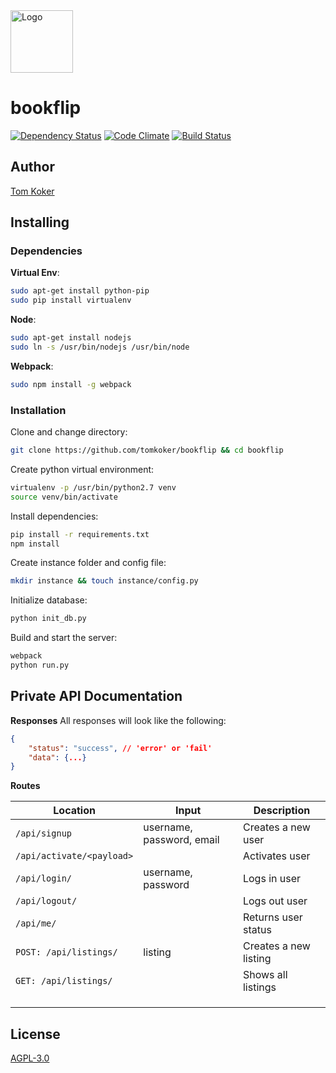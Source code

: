 <img src="server/static/assets/logo.png" alt="Logo" height="100">



# bookflip

[![Dependency Status](https://david-dm.org/tomkoker/bookflip.svg)](https://david-dm.org/tomkoker/bookflip)
[![Code Climate](https://codeclimate.com/github/tomkoker/bookflip/badges/gpa.svg)](https://codeclimate.com/github/tomkoker/bookflip)
[![Build Status](https://travis-ci.org/tomkoker/bookflip.svg?branch=master)](https://travis-ci.org/tomkoker/bookflip)

## Author
[Tom Koker](http://tomkoker.com)

## Installing

### Dependencies
**Virtual Env**:
```bash
sudo apt-get install python-pip
sudo pip install virtualenv
```

**Node**:
```bash
sudo apt-get install nodejs
sudo ln -s /usr/bin/nodejs /usr/bin/node
```

**Webpack**:
```bash
sudo npm install -g webpack
```

### Installation
Clone and change directory:
```bash
git clone https://github.com/tomkoker/bookflip && cd bookflip
```

Create python virtual environment:
```bash
virtualenv -p /usr/bin/python2.7 venv
source venv/bin/activate
```

Install dependencies:
```bash
pip install -r requirements.txt
npm install
```

Create instance folder and config file:
```bash
mkdir instance && touch instance/config.py
```

Initialize database:
```bash
python init_db.py
```

Build and start the server:
```bash
webpack
python run.py
```

## Private API Documentation

**Responses**
All responses will look like the following:
```json
{
    "status": "success", // 'error' or 'fail'
    "data": {...}
}
```

**Routes**

| Location                                 | Input                     | Description           |
| ---------------------------------------- | ------------------------- | --------------------- |
| `/api/signup`                            | username, password, email | Creates a new user    |
| `/api/activate/<payload>`                |                           | Activates user        |
| `/api/login/`                            | username, password        | Logs in user          |
| `/api/logout/`                           |                           | Logs out user         |
| `/api/me/`                               |                           | Returns user status   |
| `POST: /api/listings/` | listing                   | Creates a new listing |
| `GET: /api/listings/` |                           | Shows all listings    |
|                                          |                           |                       |
|                                          |                           |                       |
|                                          |                           |                       |


## License

[AGPL-3.0](https://github.com/tomkoker/bookflip/blob/master/LICENSE)

